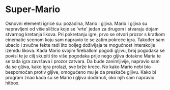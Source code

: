 # Super-Mario
Osnovni elementi igrice su: pozadina, Mario i gljiva. Mario i gljiva su napravljeni od više sličica koje se 'vrte' jedan za drugom i stvaraju dojam stvarnog kretanja likova. Pri pokretanju igre, prvo se otvori prozor s kratkom cinematic scenom koju sam napravio te se zatim pokreće igra. Također sam ubacio i zvučne fekte radi što boljeg doživljaja te mogućnost interakcije izemđu likova. Kada Mario svojim fireballom pogodi gljivu, broj pogodaka se povisi te je cilj skupiti što više pogodaka prije nego gljiva dotakne Maria te se tada igra završava i prozor zatvara. Da bude zanimljivije, napravio sam da se gljiva, kako igra prolazi, sve brže kreće. No kako Mario nebi bio bespomoćan protiv gljive, omogućeno mu je da preskače gljivu. Kako bi program znao kada su se Mario i gljiva dodirnuli, oko njih sam napravio hitbox.

